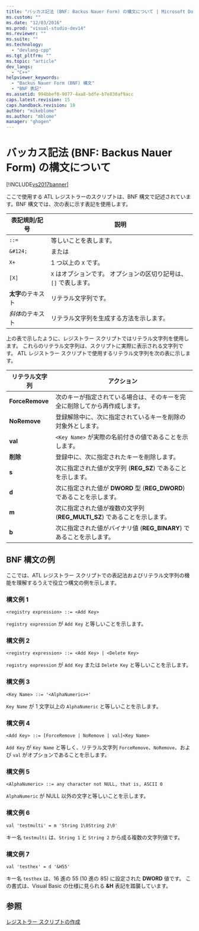 ```yaml
---
title: "バッカス記法 (BNF: Backus Nauer Form) の構文について | Microsoft Docs"
ms.custom: ""
ms.date: "12/03/2016"
ms.prod: "visual-studio-dev14"
ms.reviewer: ""
ms.suite: ""
ms.technology: 
  - "devlang-cpp"
ms.tgt_pltfrm: ""
ms.topic: "article"
dev_langs: 
  - "C++"
helpviewer_keywords: 
  - "Backus Nauer Form (BNF) 構文"
  - "BNF 表記"
ms.assetid: 994bbef0-9077-4aa8-bdfe-b7e830af9acc
caps.latest.revision: 15
caps.handback.revision: 10
author: "mikeblome"
ms.author: "mblome"
manager: "ghogen"
---
```

# バッカス記法 (BNF: Backus Nauer Form) の構文について
[!INCLUDE[vs2017banner](../assembler/inline/includes/vs2017banner.md)]

ここで使用する ATL レジストラーのスクリプトは、BNF 構文で記述されています。BNF 構文では、次の表に示す表記を使用します。  
  
|表記規則\/記号|説明|  
|--------------|--------|  
|`::=`|等しいことを表します。|  
|`&#124;`|または|  
|`X+`|1 つ以上の `X` です。|  
|`[X]`|`X` はオプションです。  オプションの区切り記号は、`[]` で表します。|  
|**太字**のテキスト|リテラル文字列です。|  
|*斜体*のテキスト|リテラル文字列を生成する方法を示します。|  
  
 上の表で示したように、レジストラー スクリプトではリテラル文字列を使用します。  これらのリテラル文字列は、スクリプトに実際に表示される文字列です。  ATL レジストラー スクリプトで使用するリテラル文字列を次の表に示します。  
  
|リテラル文字列|アクション|  
|-------------|-----------|  
|**ForceRemove**|次のキーが指定されている場合は、そのキーを完全に削除してから再作成します。|  
|**NoRemove**|登録解除中に、次に指定されているキーを削除の対象外とします。|  
|**val**|`<Key Name>` が実際の名前付きの値であることを示します。|  
|**削除**|登録中に、次に指定されたキーを削除します。|  
|**s**|次に指定された値が文字列 \(**REG\_SZ**\) であることを示します。|  
|**d**|次に指定された値が **DWORD** 型 \(**REG\_DWORD**\) であることを示します。|  
|**m**|次に指定された値が複数の文字列 \(**REG\_MULTI\_SZ**\) であることを示します。|  
|**b**|次に指定された値がバイナリ値 \(**REG\_BINARY**\) であることを示します。|  
  
## BNF 構文の例  
 ここでは、ATL レジストラー スクリプトでの表記法およびリテラル文字列の機能を理解するうえで役立つ構文の例を示します。  
  
### 構文例 1  
  
```  
<registry expression> ::= <Add Key>  
```  
  
 `registry expression` が `Add Key` と等しいことを示します。  
  
### 構文例 2  
  
```  
<registry expression> ::= <Add Key> | <Delete Key>  
```  
  
 `registry expression` が `Add Key` または `Delete Key` と等しいことを示します。  
  
### 構文例 3  
  
```  
<Key Name> ::= '<AlphaNumeric>+'  
```  
  
 `Key Name` が 1 文字以上の `AlphaNumeric` と等しいことを示します。  
  
### 構文例 4  
  
```  
<Add Key> ::= [ForceRemove | NoRemove | val]<Key Name>  
```  
  
 `Add Key` が `Key Name` と等しく、リテラル文字列 `ForceRemove`、`NoRemove`、および `val` がオプションであることを示します。  
  
### 構文例 5  
  
```  
<AlphaNumeric> ::= any character not NULL, that is, ASCII 0  
```  
  
 `AlphaNumeric` が NULL 以外の文字と等しいことを示します。  
  
### 構文例 6  
  
```  
val 'testmulti' = m 'String 1\0String 2\0'  
```  
  
 キー名 `testmulti` は、`String 1` と `String 2` から成る複数の文字列値です。  
  
### 構文例 7  
  
```  
val 'testhex' = d '&H55'  
```  
  
 キー名 `testhex` は、16 進の 55 \(10 進の 85\) に設定された **DWORD** 値です。  この書式は、Visual Basic の仕様に見られる **&H** 表記を踏襲しています。  
  
## 参照  
 [レジストラー スクリプトの作成](../Topic/Creating%20Registrar%20Scripts.md)